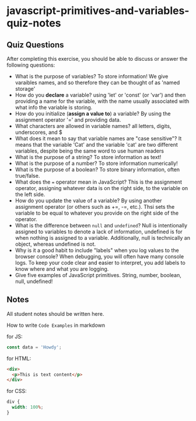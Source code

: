 # javascript-primitives-and-variables-quiz-notes

## Quiz Questions

After completing this exercise, you should be able to discuss or answer the following questions:

- What is the purpose of variables?
  To store information! We give varaibles names, and so therefore they can be thought of as 'named storage'
- How do you **declare** a variable?
  using 'let' or 'const' (or 'var') and then providing a name for the variable, with the name usually associated with what info the variable is storing.
- How do you initialize (**assign a value to**) a variable?
  By using the assignment operator '=' and providing data.
- What characters are allowed in variable names?
  all letters, digits, underscores, and $
- What does it mean to say that variable names are "case sensitive"?
  It means that the variable 'Cat' and the variable 'cat' are two different variables, despite being the same word to use human readers
- What is the purpose of a string?
  To store information as text!
- What is the purpose of a number?
  To store information numerically!
- What is the purpose of a boolean?
  To store binary information, often true/false.
- What does the `=` operator mean in JavaScript?
  This is the assignment operator, assigning whatever data is on the right side, to the variable on the left side.
- How do you update the value of a variable?
  By using another assignment operator (or others such as +=, -=, etc.). Thsi sets the variable to be equal to whatever you provide on the right side of the operator.
- What is the difference between `null` and `undefined`?
  Null is intentionally assigned to variables to denote a lack of information, undefined is for when nothing is assigned to a variable. Additionally, null is technically an object, whereas undefined is not.
- Why is it a good habit to include "labels" when you log values to the browser console?
  When debugging, you will often have many console logs. To keep your code clear and easier to interpret, you add labels to know where and what you are logging.
- Give five examples of JavaScript primitives.
  String, number, boolean, null, undefined!

## Notes

All student notes should be written here.

How to write `Code Examples` in markdown

for JS:

```javascript
const data = 'Howdy';
```

for HTML:

```html
<div>
  <p>This is text content</p>
</div>
```

for CSS:

```css
div {
  width: 100%;
}
```
